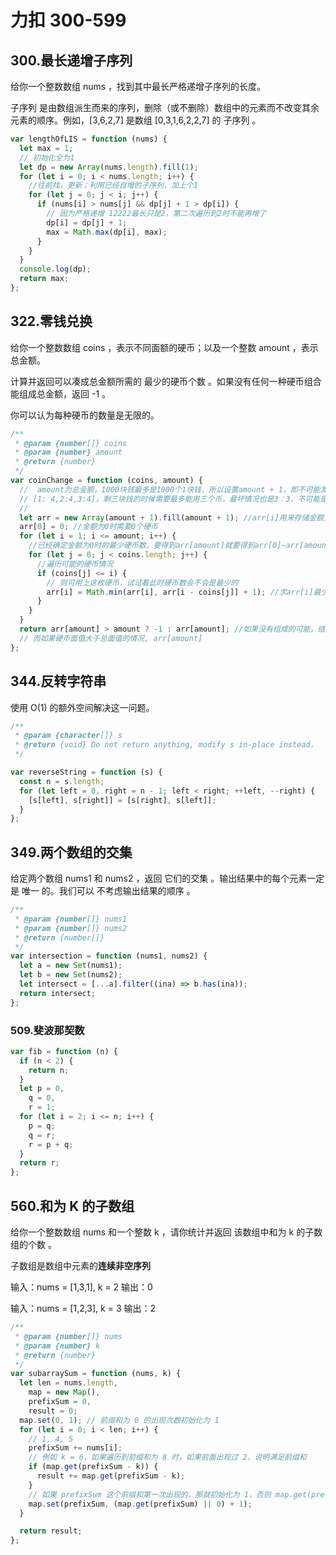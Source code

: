 # 力扣 300-599

## 300.最长递增子序列

给你一个整数数组 nums ，找到其中最长严格递增子序列的长度。

子序列 是由数组派生而来的序列，删除（或不删除）数组中的元素而不改变其余元素的顺序。例如，[3,6,2,7] 是数组 [0,3,1,6,2,2,7] 的
子序列
。

```js
var lengthOfLIS = function (nums) {
  let max = 1;
  // 初始化全为1
  let dp = new Array(nums.length).fill(1);
  for (let i = 0; i < nums.length; i++) {
    //往前找，更新；利用已经自增的子序列，加上个1
    for (let j = 0; j < i; j++) {
      if (nums[i] > nums[j] && dp[j] + 1 > dp[i]) {
        // 因为严格递增 12222最长只是2，第二次遍历到2时不能再增了
        dp[i] = dp[j] + 1;
        max = Math.max(dp[i], max);
      }
    }
  }
  console.log(dp);
  return max;
};
```

## 322.零钱兑换

给你一个整数数组 coins ，表示不同面额的硬币；以及一个整数 amount ，表示总金额。

计算并返回可以凑成总金额所需的 最少的硬币个数 。如果没有任何一种硬币组合能组成总金额，返回 -1 。

你可以认为每种硬币的数量是无限的。

```js
/**
 * @param {number[]} coins
 * @param {number} amount
 * @return {number}
 */
var coinChange = function (coins, amount) {
  //  amount为总金额，1000块钱最多是1000个1块钱，所以设置amount + 1，即不可能发生的情况，这样在最后return时如果还是amount + 1,则返回-1
  // [1: 4,2:4,3:4]，剩三块钱的时候需要最多能用三个币，最坏情况也是3：3，不可能是3：4（除非硬币里没有1
  //
  let arr = new Array(amount + 1).fill(amount + 1); //arr[i]用来存储金额为i时需要的最少硬币个数
  arr[0] = 0; //金额为0时需要0个硬币
  for (let i = 1; i <= amount; i++) {
    //已经确定金额为0时的最少硬币数，要得到arr[amount]就要得到arr[0]~arr[amount -1]的硬币数
    for (let j = 0; j < coins.length; j++) {
      //遍历可能的硬币情况
      if (coins[j] <= i) {
        // 则可用上这枚硬币，试试看此时硬币数会不会是最少的
        arr[i] = Math.min(arr[i], arr[i - coins[j]] + 1); //求arr[i]最少硬币数
      }
    }
  }
  return arr[amount] > amount ? -1 : arr[amount]; //如果没有组成的可能，结果是初始值amount + 1，只要有可能，最坏情况是都为1元硬币，个数至多为amount个
  // 而如果硬币面值大于总面值的情况, arr[amount]
};
```

## 344.反转字符串

使用 O(1) 的额外空间解决这一问题。

```js
/**
 * @param {character[]} s
 * @return {void} Do not return anything, modify s in-place instead.
 */

var reverseString = function (s) {
  const n = s.length;
  for (let left = 0, right = n - 1; left < right; ++left, --right) {
    [s[left], s[right]] = [s[right], s[left]];
  }
};
```

## 349.两个数组的交集

给定两个数组 nums1 和 nums2 ，返回 它们的交集 。输出结果中的每个元素一定是 唯一 的。我们可以 不考虑输出结果的顺序 。

```js
/**
 * @param {number[]} nums1
 * @param {number[]} nums2
 * @return {number[]}
 */
var intersection = function (nums1, nums2) {
  let a = new Set(nums1);
  let b = new Set(nums2);
  let intersect = [...a].filter((ina) => b.has(ina));
  return intersect;
};
```

### 509.斐波那契数

```js
var fib = function (n) {
  if (n < 2) {
    return n;
  }
  let p = 0,
    q = 0,
    r = 1;
  for (let i = 2; i <= n; i++) {
    p = q;
    q = r;
    r = p + q;
  }
  return r;
};
```

## 560.和为 K 的子数组

给你一个整数数组 nums 和一个整数 k ，请你统计并返回 该数组中和为 k 的子数组的个数 。

子数组是数组中元素的**连续非空序列**

输入：nums = [1,3,1], k = 2
输出：0

输入：nums = [1,2,3], k = 3
输出：2

```js
/**
 * @param {number[]} nums
 * @param {number} k
 * @return {number}
 */
var subarraySum = function (nums, k) {
  let len = nums.length,
    map = new Map(),
    prefixSum = 0,
    result = 0;
  map.set(0, 1); // 前缀和为 0 的出现次数初始化为 1
  for (let i = 0; i < len; i++) {
    // 1, 4, 5
    prefixSum += nums[i];
    // 例如 k = 6，如果遍历到前缀和为 8 时，如果前面出现过 2，说明满足前缀和
    if (map.get(prefixSum - k)) {
      result += map.get(prefixSum - k);
    }
    // 如果 prefixSum 这个前缀和第一次出现的，那就初始化为 1，否则 map.get(prefixSum) 的基础上 + 1
    map.set(prefixSum, (map.get(prefixSum) || 0) + 1);
  }

  return result;
};
```
